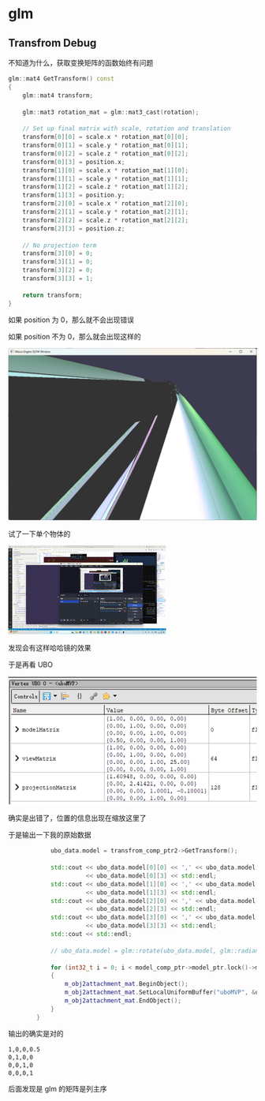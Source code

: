 # glm

## Transfrom Debug

不知道为什么，获取变换矩阵的函数始终有问题

```cpp
glm::mat4 GetTransform() const
{
    glm::mat4 transform;

    glm::mat3 rotation_mat = glm::mat3_cast(rotation);

    // Set up final matrix with scale, rotation and translation
    transform[0][0] = scale.x * rotation_mat[0][0];
    transform[0][1] = scale.y * rotation_mat[0][1];
    transform[0][2] = scale.z * rotation_mat[0][2];
    transform[0][3] = position.x;
    transform[1][0] = scale.x * rotation_mat[1][0];
    transform[1][1] = scale.y * rotation_mat[1][1];
    transform[1][2] = scale.z * rotation_mat[1][2];
    transform[1][3] = position.y;
    transform[2][0] = scale.x * rotation_mat[2][0];
    transform[2][1] = scale.y * rotation_mat[2][1];
    transform[2][2] = scale.z * rotation_mat[2][2];
    transform[2][3] = position.z;

    // No projection term
    transform[3][0] = 0;
    transform[3][1] = 0;
    transform[3][2] = 0;
    transform[3][3] = 1;

    return transform;
}
```

如果 position 为 0，那么就不会出现错误

如果 position 不为 0，那么就会出现这样的

![alt text](../assets/error_of_transform.png)

试了一下单个物体的

![alt text](../assets/error_of_transform.gif)

发现会有这样哈哈镜的效果

于是再看 UBO

![alt text](../assets/error_of_transform_uniform_data.png)

确实是出错了，位置的信息出现在缩放这里了

于是输出一下我的原始数据

```cpp
            ubo_data.model = transfrom_comp_ptr2->GetTransform();

            std::cout << ubo_data.model[0][0] << ',' << ubo_data.model[0][1] << ',' << ubo_data.model[0][2] << ','
                      << ubo_data.model[0][3] << std::endl;
            std::cout << ubo_data.model[1][0] << ',' << ubo_data.model[1][1] << ',' << ubo_data.model[1][2] << ','
                      << ubo_data.model[1][3] << std::endl;
            std::cout << ubo_data.model[2][0] << ',' << ubo_data.model[2][1] << ',' << ubo_data.model[2][2] << ','
                      << ubo_data.model[2][3] << std::endl;
            std::cout << ubo_data.model[3][0] << ',' << ubo_data.model[3][1] << ',' << ubo_data.model[3][2] << ','
                      << ubo_data.model[3][3] << std::endl;
            std::cout << std::endl;

            // ubo_data.model = glm::rotate(ubo_data.model, glm::radians(180.0f), glm::vec3(0.0f, 1.0f, 0.0f));

            for (int32_t i = 0; i < model_comp_ptr->model_ptr.lock()->meshes.size(); ++i)
            {
                m_obj2attachment_mat.BeginObject();
                m_obj2attachment_mat.SetLocalUniformBuffer("uboMVP", &ubo_data, sizeof(ubo_data));
                m_obj2attachment_mat.EndObject();
            }
        }
```

输出的确实是对的

```
1,0,0,0.5
0,1,0,0
0,0,1,0
0,0,0,1
```

后面发现是 glm 的矩阵是列主序